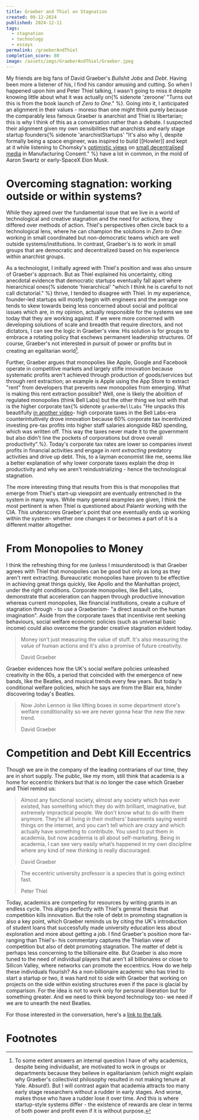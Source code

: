 ```yaml
---
title: Graeber and Thiel on Stagnation
created: 09-12-2024
published: 2024-12-11
tags:
  - stagnation
  - technology
  - essays
permalink: /graeberAndThiel
completion_score: 80
image: /assets/imgs/GraeberAndThiel/Graeber.jpeg
---
```

My friends are big fans of David Graeber's _Bullshit Jobs_ and _Debt_.
Having been more a listener of his, I find his candor amusing and cutting.
So when I happened upon him and Peter Thiel talking, I wasn't
going to miss it despite knowing little  about what it was actually
on{% sidenote 'zeroone' "Turns out this is from the book launch of _Zero to One_." %}.
Going into it, I anticipated an alignment in their values - moreso than one
might think purely because the comparably less famous Graeber is anarchist and Thiel is
libertarian; this is why I think of this as a conversation rather than a debate. 
I suspected their alignment given my own sensibilities that anarchists and early stage 
startup founders{% sidenote 'anarchistStartups' "It's also why I, despite formally being a space engineer, was inspired to build [[Howler]] and kept at it while listening to Chomsky's [optimistic views](https://youtu.be/BQXsPU25B60?t=8361) on [small decentralised media](https://en.wikipedia.org/wiki/ZNetwork) in Manufacturing Consent." %}
have a lot in common, in the mold of Aaron Swartz or early-SpaceX Elon Musk.

# Overcoming stagnation: working outside or within systems?
While they agreed over the fundamental issue that we live in a world of
technological and creative stagnation and the need for actions, they differed over
methods of action. Thiel's perspectives often circle back to a technological lens,
where he can champion the solutions in _Zero to One_: working in small coordinated
but non-democratic teams which are well outside systems/institutions.
In contrast, Graeber's is to work in small groups that are democratic
and decentralized based on his experience within anarchist groups.

As a technologist, I initially agreed with Thiel's position and was also
unsure of Graeber's approach. But as Thiel explained his uncertainty,
citing anecdotal evidence that democratic startups
eventually fall apart where hierarchical ones{% sidenote 'hierarchical' "which I think he is careful to not call dictatorial." %}
thrive, I tended to disagree with Thiel. In my experience,
founder-led startups will mostly begin with engineers and the average one tends to skew
towards being less concerned about social and political issues which are, in my opinion,
actually responsible for the systems we see today that they are working against.
If we were more concerned with developing solutions of scale and breadth that require
directors, and not dictators, I can see the logic in Graeber's view. His solution is
for groups to embrace a rotating policy that eschews permanent leadership structures.
Of course, Graeber's not interested in pursuit of power or profits but in creating
an egalitarian world[^1].

Further, Graeber argues that monopolies like Apple, Google and Facebook
operate in competitive markets and largely stifle innovation because systematic
profits aren't achieved through production of goods/services but through
rent extraction; an example is Apple using the App Store to extract "rent" from
developers that prevents new monopolies from emerging. What is making this rent 
extraction possible? Well, one is likely the abolition of regulated monopolies 
(think Bell Labs) but the other thing we lost with that is the higher corporate
tax{% sidenote `graeberBellLabs` "He unpacks this beautifully [in another video](https://www.youtube.com/embed/5Gq16RO2XB0?si=1v7SCr8LJSenr16P&amp;start=653)- high corporate taxes in the Bell Labs-era counterintuitively drove innovation because 60% corporate tax incentivized investing pre-tax profits into higher staff salaries alongside R&D spending, which was written off. This way the taxes never made it to the government but also didn't line the pockets of corporations but drove overall productivity".%}.
Today's corporate tax rates are lower so companies invest profits in financial 
activities and engage in _rent extracting_ predatory activities and drive 
up debt. This, to a layman economist like me, seems like a better explanation of
why lower corporate taxes explain the drop in productivity and why we aren't
reindustrializing - hence the technological stagnation.

The more interesting thing that results from this is that monopolies that
emerge from Thiel's start-up viewpoint are eventually entrenched in
the system in many ways. While many general examples are given, I think
the most pertinent is when Thiel is questioned about Palantir
working with the CIA. This underscores Graeber's point that one eventually ends up
working within the system- whether one changes it or becomes a part of it is a
different matter altogether.

# From Monopolies to Money
I think the refreshing thing for me (unless I misunderstood) is
that Graeber agrees with Thiel that monopolies can be good but only as long
as they aren't rent extracting. Bureaucratic monopolies have proven
to be effective in achieving great things quickly, like Apollo and the Manhattan
project, under the right conditions. Corporate monopolies, like
Bell Labs, demonstrate that acceleration can happen through
productive innovation whereas current monopolies, like financial institutions,
create a culture of stagnation through - to use a Graeberism- "a direct assault on the human imagination". Aside from the corporate taxes that incentivise rent
seeking behaviours, social welfare economic policies
(such as universal basic income) could also overcome the grander
creative stagnation evident today.

> Money isn't just measuring the value of stuff. It's also measuring the value of human actions and it's also a promise of future creativity.
>
> David Graeber

Graeber evidences how the UK's social welfare policies unleashed creativity in the
60s, a period that coincided with the emergence of new bands, like the Beatles,
and musical trends every few years. But today's conditional welfare
policies, which he says are from the Blair era, hinder discovering today's Beatles.

> Now John Lennon is like lifting boxes in some department store's welfare conditionality so we are never gonna hear the new the new trend.
>
> David Graeber

# Competition and Debt Kill Eccentrics
Though we are in the company of the leading contrarians of our time,
they are in short supply. The public, like my mom, still think that
academia is a home for eccentric thinkers but that is no longer the case
which Graeber and Thiel remind us: 
> Almost any functional society, almost any society which has ever existed, has something which they do with brilliant, imaginative, but extremely impractical people. We don't know what to do with them anymore. They’re all living in their mothers’ basements saying weird things on the internet, and you can’t tell which are crazy and which actually have something to contribute. You used to put them in academia, but now academia is all about self-marketing. Being in academia, I can see very easily what’s happened in my own discipline where any kind of new thinking is really discouraged.
>
> David Graeber

> The eccentric university professor is a species that is going extinct fast.
>
> Peter Thiel

Today, academics are competing for resources by writing grants in an endless cycle.
This aligns perfectly with Thiel's general thesis that competition kills innovation.
But the role of debt in promoting stagnation is also a key point, which Graeber 
reminds us by citing the UK's introduction of student loans that successfully made
university education less about exploration and more about getting a job.
I find Graeber's position more far-ranging than Thiel's- his commentary 
captures the Thielian view of competition but also of debt promoting stagnation. The
matter of debt is perhaps less concerning to the billionaire elite. But Graeber is also
more tuned to the need of individual players that aren't all billionaires or close
to Silicon Valley, where networks can promote the eccentrics. How do we help these individuals
flourish? As a non-billionaire academic who has tried to start a startup or two, it was hard not to side 
with Graeber that working on projects on the side within existing structures
even if the pace is glacial by comparison. For the idea is not to work only
for personal liberation but for something greater.
And we need to think beyond technology too- we need if we are to unearth the next
Beatles.

For those interested in the conversation, here's a [link to the talk](https://www.youtube.com/embed/eF0cz9OmCGw?si=27vod6mINY0npdDd).

# Footnotes

[^1]: To some extent answers an internal question I have of why academics, despite being individualist, are motivated to work in groups or departments because they believe in egalitarianism (which might explain why Graeber's collectivist philosophy resulted in not making tenure at Yale. Absurd!). But I will contrast again that academia attracts too many early stage researchers without a rudder in early stages. And worse, makes those who have a rudder lose it over time. And this is where startup-style systems differ - the existence of rewards are clear in terms of both power and profit even if it is without purpose.